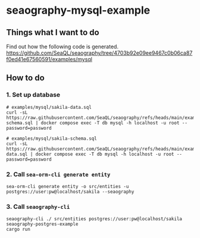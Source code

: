# seaography-mysql-example

## Things what I want to do

Find out how the following code is generated.
https://github.com/SeaQL/seaography/tree/4703b92e09ee9467c0b06ca87f0ed41e67560591/examples/mysql

## How to do

### 1. Set up database

```
# examples/mysql/sakila-data.sql
curl -sL https://raw.githubusercontent.com/SeaQL/seaography/refs/heads/main/examples/mysql/sakila-schema.sql | docker compose exec -T db mysql -h localhost -u root --password=password

# examples/mysql/sakila-schema.sql
curl -sL https://raw.githubusercontent.com/SeaQL/seaography/refs/heads/main/examples/mysql/sakila-data.sql | docker compose exec -T db mysql -h localhost -u root --password=password
```

### 2. Call `sea-orm-cli generate entity`

```
sea-orm-cli generate entity -o src/entities -u postgres://user:pw@localhost/sakila --seaography
```


### 3. Call `seaography-cli`

```
seaography-cli ./ src/entities postgres://user:pw@localhost/sakila seaography-postgres-example
cargo run
```
